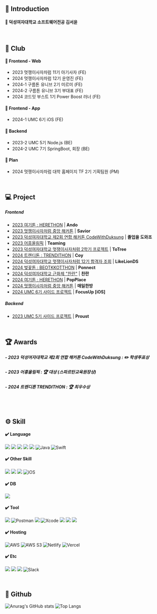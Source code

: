 
## 📒 Introduction
#### 📌 덕성여자대학교 소프트웨어전공 김서윤
<br>

## 💭 Club
#### 📌 Frontend - Web
- 2023 멋쟁이사자차럼 11기 아기사자 (FE)
- 2024 멋쟁이사자차럼 12기 운영진 (FE)
- 2024-1 구름톤 유니브 2기 미르미 (FE)
- 2024-2 구름톤 유니브 3기 부대표 (FE)
- 2024 코드잇 부스트 1기 Power Boost 러너 (FE)
#### 📌 Frontend - App
- 2024-1 UMC 6기 iOS (FE)
#### 📌 Backend
- 2023-2 UMC 5기 Node.js (BE)
- 2024-2 UMC 7기 SpringBoot, 회장 (BE)
#### 📌 Plan
- 2024 멋쟁이사자차럼 대학 홈페이지 TF 2기 기획팀원 (PM)
<br>

## 💻 Project
##### Frontend
- <a href="https://github.com/pookey1104/Herethon-1.git">2023 여기톤 : HERETHON</a> | **Ando**
- <a href="https://github.com/pookey1104/Savior.git">2023 멋쟁이사자처럼 중앙 해커톤</a> | **Savior**
- <a href="https://github.com/pookey1104/2023-CodeWithDS-04.git">2023 덕성여자대학교 제2회 연합 해커톤 CodeWithDuksung</a> | **졸업을 도와조**
- <a href="https://github.com/pookey1104/AHEUNGTHON_Team_5.git">2023 어흥올림픽</a> | **Teaming**
- <a href="https://github.com/pookey1104/ToTree.git">2023 덕성여자대학교 멋쟁이사자처럼 2학기 프로젝트</a> | **ToTree**
- <a href="https://github.com/pookey1104/Coy-Frontend.git">2024 트렌디톤 : TRENDITHON</a> | **Coy**
- <a href="https://github.com/pookey1104/2024-BABYLION-Frontend.git">2024 덕성여자대학교 멋쟁이사자처럼 12기 합격자 조회</a> | **LikeLionDS**
- <a href="https://github.com/pookey1104/2024_BEOTKKOTTHON_TEAM_17_FE.git">2024 벚꽃톤 : BEOTKKOTTHON</a> | **Ponnect**
- <a href="https://github.com/pookey1104/DSFest_FE.git">2024 덕성여자대학교 근화제 "찬란"</a> | **찬란**
- <a href="https://github.com/pookey1104/2024-Herethon-5">2024 여기톤 : HERETHON</a> | **PopPlace**
- <a href="https://github.com/pookey1104/DailyOriental-FE.git">2024 멋쟁이사자처럼 중앙 해커톤</a> | **매일한방**
- <a href="https://github.com/pookey1104/FocusUp-FE.git">2024 UMC 6기 사이드 프로젝트</a> | **FocusUp [iOS]**

##### Backend
- <a href="https://github.com/pookey1104/Proust_BE.git">2023 UMC 5기 사이드 프로젝트</a> | **Proust**
<br>

## 🏆 Awards
##### - 2023 덕성여자대학교 제2회 연합 해커톤 CodeWithDuksung : ✏️ 학생투표상
##### - 2023 어흥올림픽 : 🏆 대상 (스파르탄교육원장상)
##### - 2024 트렌디톤 TRENDITHON : 🏆 최우수상
<br> <br>

## ⚙️ Skill
#### ✔️ Language
<img src="https://img.shields.io/badge/html5-E34F26?style=for-the-badge&logo=html5&logoColor=white"> <img src="https://img.shields.io/badge/css3-1572B6?style=for-the-badge&logo=css3&logoColor=white"> <img src="https://img.shields.io/badge/javascript-F7DF1E?style=for-the-badge&logo=javascript&logoColor=black"> <img src="https://img.shields.io/badge/python-3776AB?style=for-the-badge&logo=python&logoColor=white"> <img src="https://img.shields.io/badge/c-A8B9CC?style=for-the-badge&logo=c&logoColor=white"> ![Java](https://img.shields.io/badge/java-%23ED8B00.svg?style=for-the-badge&logo=openjdk&logoColor=white) ![Swift](https://img.shields.io/badge/swift-F54A2A?style=for-the-badge&logo=swift&logoColor=white)
<br>

#### ✔️ Other Skill
<img src="https://img.shields.io/badge/react.js-61DAFB?style=for-the-badge&logo=react&logoColor=white"> <img src="https://img.shields.io/badge/node.js-339933?style=for-the-badge&logo=nodedotjs&logoColor=white"> <img src="https://img.shields.io/badge/django-092E20?style=for-the-badge&logo=django&logoColor=white"> ![iOS](https://img.shields.io/badge/iOS-000000?style=for-the-badge&logo=ios&logoColor=white)
<br>

#### ✔️ DB
<img src="https://img.shields.io/badge/mysql-4479A1?style=for-the-badge&logo=mysql&logoColor=white"> 

#### ✔️ Tool
<img src="https://img.shields.io/badge/VS Code-007ACC?style=for-the-badge&logo=visualstudiocode&logoColor=white"> ![Postman](https://img.shields.io/badge/Postman-FF6C37?style=for-the-badge&logo=postman&logoColor=white) <img src="https://img.shields.io/badge/linux-FCC624?style=for-the-badge&logo=linux&logoColor=black"> ![Xcode](https://img.shields.io/badge/Xcode-007ACC?style=for-the-badge&logo=Xcode&logoColor=white) <img src="https://img.shields.io/badge/github-181717?style=for-the-badge&logo=github&logoColor=white"> <img src="https://img.shields.io/badge/git-F05032?style=for-the-badge&logo=git&logoColor=white"> <img src="https://img.shields.io/badge/figma-F24E1E?style=for-the-badge&logo=figma&logoColor=white">
<br>

#### ✔️ Hosting
![AWS](https://img.shields.io/badge/AWS-%23FF9900.svg?style=for-the-badge&logo=amazonwebservices&logoColor=white) ![AWS S3](https://img.shields.io/badge/AmazonS3-%569A31.svg?style=for-the-badge&logo=amazons3&logoColor=white) ![Netlify](https://img.shields.io/badge/netlify-%23000000.svg?style=for-the-badge&logo=netlify&logoColor=#00C7B7) ![Vercel](https://img.shields.io/badge/vercel-%23000000.svg?style=for-the-badge&logo=vercel&logoColor=white)
<br>

#### ✔️ Etc
<img src="https://img.shields.io/badge/notion-000000?style=for-the-badge&logo=notion&logoColor=white"> <img src="https://img.shields.io/badge/discord-5865F2?style=for-the-badge&logo=discord&logoColor=white"> <img src="https://img.shields.io/badge/instagram-E4405F?style=for-the-badge&logo=instagram&logoColor=white"> ![Slack](https://img.shields.io/badge/Slack-4A154B?style=for-the-badge&logo=slack&logoColor=white)
<br>

<br>

## 💬 Github
![Anurag's GitHub stats](https://github-readme-stats.vercel.app/api?username=pookey1104&show_icons=true&theme=buefy)
![Top Langs](https://github-readme-stats.vercel.app/api/top-langs/?username=pookey1104&layout=compact&theme=buefy)
